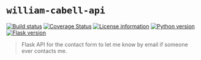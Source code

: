 # `william-cabell-api`
[![Build status](https://travis-ci.com/cabellwg/william-cabell-api.svg?branch=master)](https://travis-ci.com/cabellwg/william-cabell-api)
[![Coverage Status](https://coveralls.io/repos/github/cabellwg/william-cabell-api/badge.svg?branch=master)](https://coveralls.io/github/cabellwg/william-cabell-api?branch=master)
[![License information](https://img.shields.io/badge/license-MIT-lightgrey.svg)](https://github.com/cabellwg/william-cabell-api/blob/master/LICENSE)
[![Python version](https://img.shields.io/badge/python-3.8-blue.svg)](https://www.python.org/)
[![Flask version](https://img.shields.io/badge/flask-1.1.2-777.svg)](https://flask.pocoo.org/)

> Flask API for the contact form to let me know by email if someone ever contacts me.
